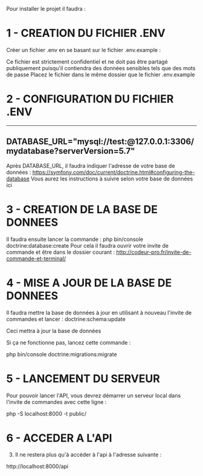 Pour installer le projet il faudra :

# 1 - CREATION DU FICHIER .ENV

Créer un fichier .env en se basant sur le fichier .env.example :

Ce fichier est strictement confidentiel et ne doit pas être partagé publiquement puisqu'il contiendra des données sensibles
tels que des mots de passe
Placez le fichier dans le même dossier que le fichier .env.example

# 2 - CONFIGURATION DU FICHIER .ENV

---------------------------------------
DATABASE_URL="mysql://test:@127.0.0.1:3306/mydatabase?serverVersion=5.7"
---------------------------------------

Après DATABASE_URL, il faudra indiquer l'adresse de votre base de données : 
https://symfony.com/doc/current/doctrine.html#configuring-the-database
Vous aurez les instructions à suivre selon votre base de données ici

# 3 - CREATION DE LA BASE DE DONNEES

Il faudra ensuite lancer la commande : php bin/console doctrine:database:create
Pour cela il faudra ouvrir votre invite de commande et être dans le dossier courant :
http://codeur-pro.fr/invite-de-commande-et-terminal/

# 4 - MISE A JOUR DE LA BASE DE DONNEES

Il faudra mettre la base de données à jour en utilisant à nouveau l'invite de commandes et lancer :
doctrine:schema:update 

Ceci mettra à jour la base de données

Si ça ne fonctionne pas, lancez cette commande : 

php bin/console doctrine:migrations:migrate

# 5 - LANCEMENT DU SERVEUR

Pour pouvoir lancer l'API, vous devrez démarrer un serveur local dans l'invite de commandes avec cette ligne :

php -S localhost:8000 -t public/


# 6 - ACCEDER A L'API

3) Il ne restera plus qu'à accéder à l'api à l'adresse suivante :

http://localhost:8000/api

